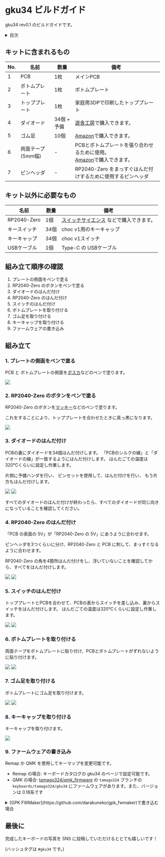 # gku34 ビルドガイド

gku34 rev0.1 のビルドガイドです。

<details><summary>目次</summary><div>

* [キットに含まれるもの](#キットに含まれるもの)
* [キット以外に必要なもの](#キット以外に必要なもの)
* [組み立て順序の確認](#組み立て順序の確認)
* [組み立て](#組み立て)
  * [1. プレートの側面をペンで塗る](#1プレートの側面をペンで塗る)
  * [2. RP2040-Zero のボタンをペンで塗る](#2rp2040-zero-のボタンをペンで塗る)
  * [3. ダイオードのはんだ付け](#3-ダイオードのはんだ付け)
  * [4. RP2040-Zero のはんだ付け](#4-rp2040-zero-のはんだ付け)
  * [5. スイッチのはんだ付け](#5-スイッチのはんだ付け)
  * [6. ボトムプレートを取り付ける](#6-ボトムプレートを取り付ける)
  * [7. ゴム足を取り付ける](#7-ゴム足を取り付ける)
  * [8. キーキャップを取り付ける](#8-キーキャップを取り付ける)
  * [9. ファームウェアの書き込み](#9-ファームウェアの書き込み)
* [最後に](#最後に)

</div></details>


## キットに含まれるもの

| No. | 名前                  | 数量        | 備考                                                                                                                                                                        |
|-----|-----------------------|-------------|-----------------------------------------------------------------------------------------------------------------------------------------------------------------------------|
| 1   | PCB                   | 1枚         | メインPCB                                                                                                                                                                   |
| 2   | ボトムプレート        | 1枚         | ボトムプレート                                                                                                                                                      |
| 3   | トッププレート        | 1枚         | 家庭用3DPで印刷したトッププレート<br>                                                                                                                                                      |
| 4   | ダイオード            | 34個 + 予備 | [遊舎工房](https://shop.yushakobo.jp/collections/all-keyboard-parts/products/a0800di-02-100)で購入できます。                                                                |
| 5   | ゴム足            | 10個 | [Amazon](https://amzn.asia/d/dPdWZld)で購入できます。                                                                |
| 6   | 両面テープ (5mm幅)    | -           | PCBとボトムプレートを張り合わせるために使用。 <br>[Amazon](https://amzn.asia/d/8XeKmsn)で購入できます。 |
| 7   | ピンヘッダ | - | RP2040-Zero をまっすぐはんだ付けするために使用するピンヘッダ |

## キット以外に必要なもの

| 名前                     | 数量 | 備考                 |
|--------------------------|------|----------------------|
| RP2040-Zero             | 1個 |[スイッチサイエンス](https://www.switch-science.com/products/7886/) などで購入できます。 |
| キースイッチ             | 34個 | choc v1用のキーキャップ  |
| キーキャップ             | 34個 | choc v1スイッチ         |
| USBケーブル              | 1個  | Type-C の USBケーブル |


## 組み立て順序の確認

1. プレートの側面をペンで塗る
2. RP2040-Zero のボタンをペンで塗る
3. ダイオードのはんだ付け
4. RP2040-Zero のはんだ付け
5. スイッチのはんだ付け
6. ボトムプレートを取り付ける
7. ゴム足を取り付ける
8. キーキャップを取り付ける
9. ファームウェアの書き込み

## 組み立て


### 1. プレートの側面をペンで塗る

PCB と ボトムプレートの側面を[ポスカ](https://amzn.asia/d/1ZZTGt9)などのペンで塗ります。

![](assets/1_1.JPG)


### 2. RP2040-Zero のボタンをペンで塗る

RP2040-Zero のボタンを[マッキー](https://amzn.asia/d/gaXAFb8)などのペンで塗ります。

これをすることにより、トッププレートを合わせたときに真っ黒になります。


![](assets/2_1.JPEG)

### 3. ダイオードのはんだ付け

PCBの裏にダイオードを34個はんだ付けします。
「PCBのシルクの線」と「ダイオードの線」が一致するようにはんだ付けします。
はんだごての温度は320℃くらいに設定し作業します。

片側に予備ハンダを行い、
ピンセットを使用して、はんだ付けを行い、
もう片方もはんだ付けします。

![](assets/3_1.JPEG)
![](assets/3_2.jpeg)

すべてのダイオードのはんだ付けが終わったら、すべてのダイオードが同じ向きになっていることを確認してください。

### 4. RP2040-Zero のはんだ付け

「PCB の表面の 5V」が「RP2040-Zero の 5V」にあうように合わせます。

ピンヘッダを3つくらいに分け、RP2040-Zero と PCB に刺して、まっすぐなるように合わせます。

RP2040-Zero の角を4箇所はんだ付けをし、浮いていないことを確認してから、すべてをはんだ付けします。

![](assets/4_1.JPEG)
![](assets/4_2.JPEG)


### 5. スイッチのはんだ付け

トッププレートとPCBを合わせて、PCBの表からスイッチを差し込み、裏からスイッチをはんだ付けします。
はんだごての温度は320℃くらいに設定し作業します。

![](assets/5_1.JPEG)
![](assets/5_2.JPEG)

### 6. ボトムプレートを取り付ける

両面テープをボトムプレートに貼り付け、PCBとボトムプレートがずれないように貼り付けます。

![](assets/6_1.JPEG)
![](assets/6_2.JPEG)

### 7. ゴム足を取り付ける

ボトムプレートにゴム足を取り付けます。

![](assets/7_1.JPEG)
![](assets/7_2.JPEG)

### 8. キーキャップを取り付ける

キーキャップを取り付けます。

![](assets/8_1.jpeg)

### 9. ファームウェアの書き込み

Remap か QMK を使用してキーマップを変更可能です。

* Remap の場合: キーボードカタログの gku34 のページで設定可能です。
* QMK の場合: [tamago324/qmk_firmware](https://github.com/tamago324/qmk_firmware/tree/tamago324/keyboards/tamago324/gku34) の `tamago324` ブランチの `keyboards/tamago324/gku34` にファームウェアがあります。また、バージョンは 0.18系です

<details><summary>[GPK FWMaker](https://github.com/darakuneko/gpk_fwmaker)で書き込む場合</summary><div>

QMK のファームウェアをビルドするために[GPK FWMaker](https://github.com/darakuneko/gpk_fwmaker) が使用できます。
Docker を使用して簡単にビルドできるのでオススメです。

#### Docker のインストール

https://www.docker.com/ から環境にあったものをダウンロードし、インストールします。

インストールが完了したらPCの再起動します。

#### GPK FWMaker のダウンロード

https://github.com/darakuneko/gpk_fwmaker/archive/refs/heads/main.zip でダウンロードします。

#### 初期セットアップ

ダウンロードしたディレクトリに移動し、

```
cd gpk_fwmaker
docker compose build
```

を実行。

#### ツールの起動

```
cd gpk_fwmaker
docker compose up -d
```

#### QMKのキーボードディレクトリをコピーする

GPKFW ディレクトリに QMKの keyboards/tamago324/gku34 ディレクトリを、環境に合わせて以下のディレクトリにコピーする

windows: `C:\Users\xxxx\GPKFW`
mac: `/Users/xxxx/GPKFW`
ubuntu: `/home/xxxx/GPKFW`

例えば、Windows の場合、`C:\Users\xxxx\GPKFW\gku34` にコピーする

![](assets/1_10.png)

#### ファームウェアの作成

以下のコマンドを実行し、ファームウェアを作成する

Windows の場合:

```
curl -X POST -H "Content-Type: application/json" -d "{\"kb\": \"gku34/rev01\", \"km\": \"default\", \"tag\": \"0.18.17\"}" 127.0.0.1:3123/build/qmk
```

`C:\Users\xxxx\GPKFW` に `gku34_rev01_default.uf2` が生成される

#### ファームウェアの書き込み

RP2040-Zero の左側のボタンを押しながら、USB を接続する

新しいデバイスとしてファイルエクスプローラに表示された、キーボードに生成された `gku34_rev01_default.uf2` をコピーします。コピーが完了すると、デバイスが切断されます。

デバイスが切断されたら、ファームウェアの書き込みが完了です。

</div></details>


## 最後に

完成したキーボードの写真を SNS に投稿していただけるととても嬉しいです！

(ハッシュタグは `#gku34` です。)


